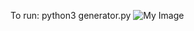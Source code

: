 To run: python3 generator.py
![My Image](([https://github.com/GeovaneJefferson/pbrmaker/blob/dev/Screenshots/Screenshot%202024-01-10%20at%2016.32.58.png)https://github.com/GeovaneJefferson/pbrmaker/blob/dev/Screenshots/Screenshot%202024-01-10%20at%2016.32.58.png](https://github.com/GeovaneJefferson/pbrmaker/blob/dev/Screenshots/Screenshot%202024-01-10%20at%2016.32.58.png?raw=true)https://github.com/GeovaneJefferson/pbrmaker/blob/dev/Screenshots/Screenshot%202024-01-10%20at%2016.32.58.png?raw=true)
